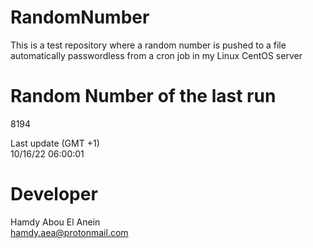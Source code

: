 # RandomNumber    
This is a test repository where a random number is pushed to a file automatically passwordless from a cron job in my Linux CentOS server    
# Random Number of the last run   
8194
      
Last update (GMT +1)    
10/16/22 06:00:01
# Developer    
Hamdy Abou El Anein   
hamdy.aea@protonmail.com

